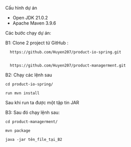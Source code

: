 Cấu hình dự án
- Open JDK  21.0.2
- Apache Maven 3.9.6

Các bước chạy dự án:

 B1: Clone 2 project từ GitHub :

      https://github.com/Huyen207/product-io-spring.git
     
 
      https://github.com/Huyen207/product-managerment.git
 
 B2: Chạy các lệnh sau 
 
    cd product-io-spring/
    
    run mvn install
    
  Sau khi run ta được một tập tin JAR

 B3: Sau đó chạy lệnh sau:
 
    cd product-managerment/
  
    mvn package
  
    java -jar tên_file_tại_B2
